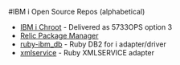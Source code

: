 #IBM i Open Source Repos (alphabetical)
- [IBM i Chroot](https://bitbucket.org/litmis/ibmichroot) - Delivered as 5733OPS option 3
- [Relic Package Manager](https://github.com/Club-Seiden/RelicPackageManager)
- [ruby-ibm_db](https://bitbucket.org/litmis/ruby-ibm_db) - Ruby DB2 for i adapter/driver
- [xmlservice](https://bitbucket.org/litmis/xmlservice) - Ruby XMLSERVICE adapter